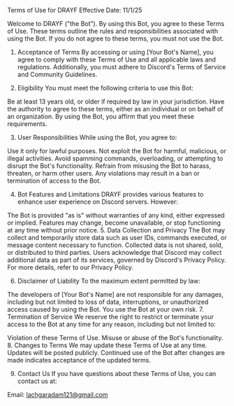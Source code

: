 Terms of Use for DRAYF
Effective Date: 11/1/25

Welcome to DRAYF ("the Bot"). By using this Bot, you agree to these Terms of Use. These terms outline the rules and responsibilities associated with using the Bot. If you do not agree to these terms, you must not use the Bot.

1. Acceptance of Terms
By accessing or using [Your Bot's Name], you agree to comply with these Terms of Use and all applicable laws and regulations. Additionally, you must adhere to Discord's Terms of Service and Community Guidelines.

2. Eligibility
You must meet the following criteria to use this Bot:

Be at least 13 years old, or older if required by law in your jurisdiction.
Have the authority to agree to these terms, either as an individual or on behalf of an organization.
By using the Bot, you affirm that you meet these requirements.

3. User Responsibilities
While using the Bot, you agree to:

Use it only for lawful purposes.
Not exploit the Bot for harmful, malicious, or illegal activities.
Avoid spamming commands, overloading, or attempting to disrupt the Bot's functionality.
Refrain from misusing the Bot to harass, threaten, or harm other users.
Any violations may result in a ban or termination of access to the Bot.

4. Bot Features and Limitations
DRAYF provides various features to enhance user experience on Discord servers. However:

The Bot is provided "as is" without warranties of any kind, either expressed or implied.
Features may change, become unavailable, or stop functioning at any time without prior notice.
5. Data Collection and Privacy
The Bot may collect and temporarily store data such as user IDs, commands executed, or message content necessary to function.
Collected data is not shared, sold, or distributed to third parties.
Users acknowledge that Discord may collect additional data as part of its services, governed by Discord's Privacy Policy.
For more details, refer to our Privacy Policy.

6. Disclaimer of Liability
To the maximum extent permitted by law:

The developers of [Your Bot's Name] are not responsible for any damages, including but not limited to loss of data, interruptions, or unauthorized access caused by using the Bot.
You use the Bot at your own risk.
7. Termination of Service
We reserve the right to restrict or terminate your access to the Bot at any time for any reason, including but not limited to:

Violation of these Terms of Use.
Misuse or abuse of the Bot's functionality.
8. Changes to Terms
We may update these Terms of Use at any time. Updates will be posted publicly. Continued use of the Bot after changes are made indicates acceptance of the updated terms.

9. Contact Us
If you have questions about these Terms of Use, you can contact us at:

Email: lachgaradam121@gmail.com
